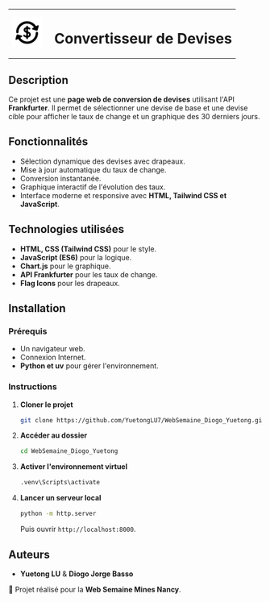 <table>
  <tr>
    <td><img src="./assets/exchange.png" alt="Aperçu" width="60" style="margin-right: 10px;"></td>
    <td><h1>Convertisseur de Devises</h1></td>
  </tr>
</table>

## Description
Ce projet est une **page web de conversion de devises** utilisant l'API **Frankfurter**. Il permet de sélectionner une devise de base et une devise cible pour afficher le taux de change et un graphique des 30 derniers jours.

## Fonctionnalités
- Sélection dynamique des devises avec drapeaux.
- Mise à jour automatique du taux de change.
- Conversion instantanée.
- Graphique interactif de l'évolution des taux.
- Interface moderne et responsive avec **HTML, Tailwind CSS et JavaScript**.

## Technologies utilisées
- **HTML, CSS (Tailwind CSS)** pour le style.
- **JavaScript (ES6)** pour la logique.
- **Chart.js** pour le graphique.
- **API Frankfurter** pour les taux de change.
- **Flag Icons** pour les drapeaux.

## Installation
### Prérequis
- Un navigateur web.
- Connexion Internet.
- **Python et uv** pour gérer l'environnement.

### Instructions
1. **Cloner le projet**
   ```sh
   git clone https://github.com/YuetongLU7/WebSemaine_Diogo_Yuetong.git
   ```
2. **Accéder au dossier**
   ```sh
   cd WebSemaine_Diogo_Yuetong
   ```
3. **Activer l'environnement virtuel**
   ```sh
   .venv\Scripts\activate
   ```
4. **Lancer un serveur local**
   ```sh
   python -m http.server
   ```
   Puis ouvrir `http://localhost:8000`.

## Auteurs
- **Yuetong LU** & **Diogo Jorge Basso**

📌 Projet réalisé pour la **Web Semaine Mines Nancy**.


